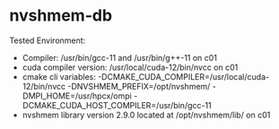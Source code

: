# nvshmem-db

Tested Environment:
- Compiler: /usr/bin/gcc-11 and /usr/bin/g++-11 on c01
- cuda compiler version: /usr/local/cuda-12/bin/nvcc on c01
- cmake cli variables: -DCMAKE_CUDA_COMPILER=/usr/local/cuda-12/bin/nvcc -DNVSHMEM_PREFIX=/opt/nvshmem/ -DMPI_HOME=/usr/hpcx/ompi -DCMAKE_CUDA_HOST_COMPILER=/usr/bin/gcc-11
- nvshmem library version 2.9.0 located at /opt/nvshmem/lib/ on c01

